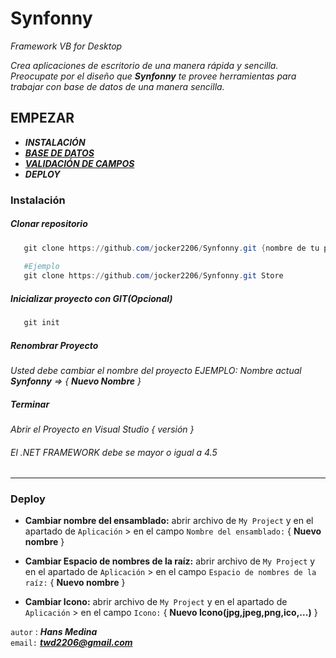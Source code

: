 # Synfonny
*Framework  VB for Desktop*

*Crea aplicaciones de escritorio de una manera rápida y sencilla.
Preocupate por el diseño que **Synfonny** te provee herramientas para 
trabajar con base de datos de una manera sencilla.*


## EMPEZAR
  
  - ***INSTALACIÓN***
  - ***[BASE DE DATOS](https://github.com/jocker2206/Synfonny/blob/master/DATABASE.md)***
  - ***[VALIDACIÓN DE CAMPOS](https://github.com/jocker2206/Synfonny/blob/master/VALIDATE.md)***
  - ***DEPLOY***
  
  
 ### Instalación
 
 ##### Clonar repositorio
 ```powershell
    git clone https://github.com/jocker2206/Synfonny.git {nombre de tu proyecto}
    
    #Ejemplo
    git clone https://github.com/jocker2206/Synfonny.git Store
 ```
 
 ##### Inicializar proyecto con GIT(Opcional)
 ```powershell
    git init
 ```
 
 ##### Renombrar Proyecto
*Usted debe cambiar el nombre del proyecto EJEMPLO: Nombre actual ***Synfonny*** => { **Nuevo Nombre** }*

 
 ##### Terminar
 *Abrir el Proyecto en Visual Studio { versión }* <br/>
 ###### El   .NET FRAMEWORK debe se mayor o igual a 4.5 
 
 ---
 
 ### Deploy
 * **Cambiar nombre del ensamblado:** abrir archivo de `My Project` y en el apartado de 
 `Aplicación` > en el campo `Nombre del ensamblado:` { **Nuevo nombre** }
 
 * **Cambiar Espacio de nombres de la raíz:** abrir archivo de `My Project` y en el apartado de 
 `Aplicación` > en el campo `Espacio de nombres de la raíz:` { **Nuevo nombre** }
 
  * **Cambiar Icono:** abrir archivo de `My Project` y en el apartado de 
 `Aplicación` > en el campo `Icono:` { **Nuevo Icono(jpg,jpeg,png,ico,...)** }
  
  
`autor` : ***Hans Medina*** <br/>
`email:` ***twd2206@gmail.com***
